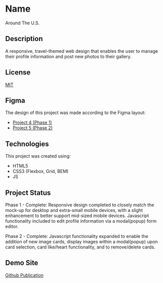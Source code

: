 # Name 
Around The U.S.

## Description
A responsive, travel-themed web design that enables the user to manage their profile information and post new photos to their gallery.

## License
[MIT](https://choosealicense.com/licenses/mit/)

## Figma
The design of this project was made according to the Figma layout:
 * [Project 4 (Phase 1)](https://www.figma.com/file/mUgu8OSHWE0M6p6vfwmdu9/Sprint-4-Around-The-U.S.-desktop-mobile?node-id=0%3A1)
 * [Project 5 (Phase 2)](https://www.figma.com/file/avLHzpJw2dmU2NaDATZ6CX/Sprint-5%3A-Around-The-U.S.-%2F-desktop-%2B-mobile?node-id=0%3A1)

## Technologies
This project was created using:
 * HTML5
 * CSS3 (Flexbox, Grid, BEM)
 * JS

 ## Project Status
 Phase 1 - Complete:
 Responsive design completed to closely match the mock-up for desktop and extra-small mobile devices, with a slight enhancement to better support mid-sized mobile devices.  Javascript functionality included to edit profile information via a modal(popup) form editor. 

Phase 2 - Complete:
Javascript functionality expanded to enable the addition of new image cards, display images within a modal(popup) upon card selection, card like/heart functionality, and to remove/delete cards.

 ## Demo Site
 [Github Publication](https://sstivason.github.io/web_project_4/)